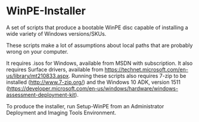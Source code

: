 WinPE-Installer
==============

A set of scripts that produce a bootable WinPE disc capable of installing a wide variety of Windows versions/SKUs.

These scripts make a lot of assumptions about local paths that are probably wrong on your computer.

It requires .isos for Windows, available from MSDN with subscription. It also requires Surface drivers, available from
https://technet.microsoft.com/en-us/library/mt210833.aspx. Running these scripts also requires 7-zip to be installed (http://www.7-zip.org/)
and the Windows 10 ADK, version 1511 (https://developer.microsoft.com/en-us/windows/hardware/windows-assessment-deployment-kit).

To produce the installer, run Setup-WinPE from an Administrator Deployment and Imaging Tools Environment.
